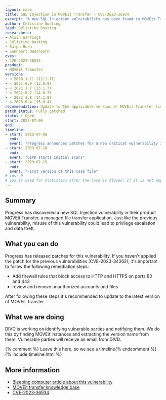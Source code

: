 ```yaml
---
layout: case
title: SQL Injection in MOVEit Transfer - CVE-2023-36934
excerpt: "A new SQL Injection vulnerability has been found in MOVEit Transfer."
author: Célistine Oosting
lead: Célistine Oosting
researchers:
- Alwin Warringa
- Célistine Oosting
- Ralph Horn
- Lennaert Oudshoorn
cves:
- CVE-2023-36934
product: 
- MOVEit Transfer
versions: 
- < 2020.1.11 (12.1.11)
- < 2021.0.9 (13.0.9)
- < 2021.1.7 (13.1.7)
- < 2022.0.7 (14.0.7)
- < 2022.1.8 (14.1.8)
- < 2023.0.4 (15.0.4)
recommendation: Update to the applicable version of MOVEit Transfer listed in the versions section.
patch_status: Fully patched
status : Open
start: 2023-07-06
end: 
timeline:
- start: 2023-07-06
  end: 
  event: "Progress announces patches for a new critical vulnerability in MOVEit Transfer"
- start: 2023-07-10
  end:
  event: "DIVD starts initial scans"
- start: 2023-07-15
  end:
  event: "First version of this case file"
# ips: 0 
# ips is used for statistics after the case is closed. If it is not applicable, you can set IPs to n/a (e.g. stolen credentials)
---
```

## Summary
Progress has discovered a new SQL Injection vulnerability in their product MOVEit Transfer, a managed file transfer application. Just like the previous vulnerability, misuse of this vulnerability could lead to privilege escalation and data theft.


## What you can do

Progress has released patches for this vulnerability. If you haven't applied the patch for the previous vulnerabilities (CVE-2023-34362), it's important to follow the following remediation steps: 
*  Add firewall rules that block access to HTTP and HTTPS on ports 80 and 443
* review and remove unauthorized accounts and files

After following these steps it's recommended to update to the latest version of MOVEit Transfer. 

## What we are doing

DIVD is working on identifying vulnerable parties and notifying them. We do this by finding MOVEit instances and extracting the version name from them. Vulnerable parties will receive an email from DIVD.

{% comment %}  Leave this here, so we see a timeline{% endcomment %}
{% include timeline.html %}


## More information
* [Bleeping computer article about this vulnerability](https://www.bleepingcomputer.com/news/security/moveit-transfer-customers-warned-to-patch-new-critical-flaw/)
* [MOVEit transfer knowledge base](https://community.progress.com/s/article/MOVEit-Transfer-Service-Pack-July-2023)
* [CVE-2023-36934](https://cve.mitre.org/cgi-bin/cvename.cgi?name=CVE-2023-36934)

